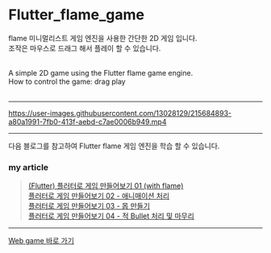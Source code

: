 # Flutter_flame_game

flame 미니멀리스트 게임 엔진을 사용한 간단한 2D 게임 입니다.<br/>
조작은 마우스로 드래그 해서 플레이 할 수 있습니다.<br/><br/>

A simple 2D game using the Flutter flame game engine.<br/>
How to control the game: drag play<br/><br/>

***

https://user-images.githubusercontent.com/13028129/215684893-a80a1991-7fb0-413f-aebd-c7ae0006b949.mp4

***

다음 블로그를 참고하여 Flutter flame 게임 엔진을 학습 할 수 있습니다.<br/>

### my article
> [(Flutter) 플러터로 게임 만들어보기 01 (with flame)](https://blog.arong.info/flutter/2023/01/19/Flutter-%ED%94%8C%EB%9F%AC%ED%84%B0%EB%A1%9C-%EA%B2%8C%EC%9E%84-%EB%A7%8C%EB%93%A4%EC%96%B4%EB%B3%B4%EA%B8%B0-(with-flame).html)<br/>
> [플러터로 게임 만들어보기 02 - 애니매이션 처리](https://blog.arong.info/flutter/2023/01/26/Flutter-%ED%94%8C%EB%9F%AC%ED%84%B0%EB%A1%9C-%EA%B2%8C%EC%9E%84-%EB%A7%8C%EB%93%A4%EC%96%B4%EB%B3%B4%EA%B8%B0-(with-flame)-%EC%95%A0%EB%8B%88%EB%A7%A4%EC%9D%B4%EC%85%98.html)<br/>
> [플러터로 게임 만들어보기 03 - 몹 만들기](https://blog.arong.info/flutter/2023/01/30/Flutter-%ED%94%8C%EB%9F%AC%ED%84%B0%EB%A1%9C-%EA%B2%8C%EC%9E%84-%EB%A7%8C%EB%93%A4%EC%96%B4%EB%B3%B4%EA%B8%B0-(with-flame)-%EB%AA%B9-%EB%A7%8C%EB%93%A4%EA%B8%B0.html)<br/>
> [플러터로 게임 만들어보기 04 - 적 Bullet 처리 및 마무리](https://blog.arong.info/flutter/2023/01/31/Flutter-%ED%94%8C%EB%9F%AC%ED%84%B0%EB%A1%9C-%EA%B2%8C%EC%9E%84-%EB%A7%8C%EB%93%A4%EC%96%B4%EB%B3%B4%EA%B8%B0-(with-flame)-%EC%A0%81-Bullet-%EC%B2%98%EB%A6%AC-%EB%B0%8F-%EB%A7%88%EB%AC%B4%EB%A6%AC.html)<br/>

***

[Web game 바로 가기](https://blog.arong.info/Flutter_flame_webgame)
